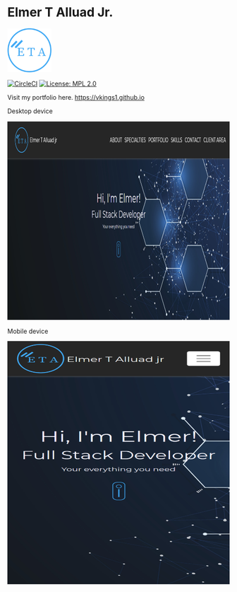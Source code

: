 <h1>Elmer T Alluad Jr.</h1>

<img src="img/myLogo/new-logo.png" width="100" height="100" >

[![CircleCI](https://circleci.com/gh/vkings1/vkings1.github.io.svg?style=svg)](https://circleci.com/gh/vkings1/vkings1.github.io) [![License: MPL 2.0](https://img.shields.io/badge/License-MPL%202.0-brightgreen.svg)](https://opensource.org/licenses/MPL-2.0) 


Visit my portfolio here. https://vkings1.github.io

<p>Desktop device</p>
<span><img src="img/screenshoots/elmer.PNG" width="950" height="450" ></span>

<p>Mobile device</p>
<span><img src="img/screenshoots/elmer1.png" width="750" height="550" ></span>

